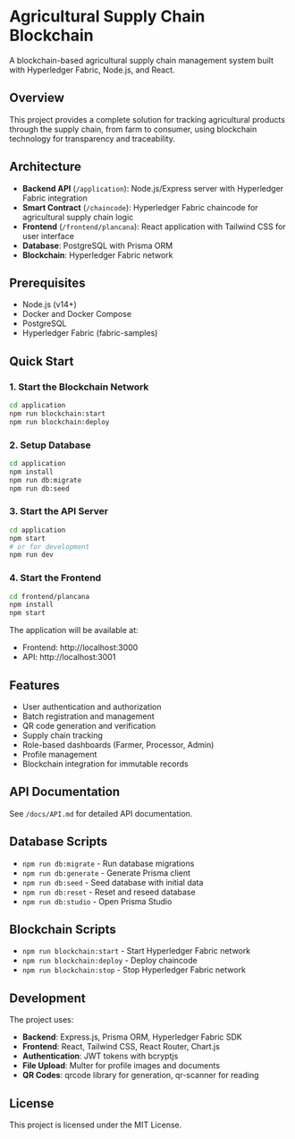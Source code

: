 # Agricultural Supply Chain Blockchain

A blockchain-based agricultural supply chain management system built with Hyperledger Fabric, Node.js, and React.

## Overview

This project provides a complete solution for tracking agricultural products through the supply chain, from farm to consumer, using blockchain technology for transparency and traceability.

## Architecture

- **Backend API** (`/application`): Node.js/Express server with Hyperledger Fabric integration
- **Smart Contract** (`/chaincode`): Hyperledger Fabric chaincode for agricultural supply chain logic
- **Frontend** (`/frontend/plancana`): React application with Tailwind CSS for user interface
- **Database**: PostgreSQL with Prisma ORM
- **Blockchain**: Hyperledger Fabric network

## Prerequisites

- Node.js (v14+)
- Docker and Docker Compose
- PostgreSQL
- Hyperledger Fabric (fabric-samples)

## Quick Start

### 1. Start the Blockchain Network

```bash
cd application
npm run blockchain:start
npm run blockchain:deploy
```

### 2. Setup Database

```bash
cd application
npm install
npm run db:migrate
npm run db:seed
```

### 3. Start the API Server

```bash
cd application
npm start
# or for development
npm run dev
```

### 4. Start the Frontend

```bash
cd frontend/plancana
npm install
npm start
```

The application will be available at:
- Frontend: http://localhost:3000
- API: http://localhost:3001

## Features

- User authentication and authorization
- Batch registration and management
- QR code generation and verification
- Supply chain tracking
- Role-based dashboards (Farmer, Processor, Admin)
- Profile management
- Blockchain integration for immutable records

## API Documentation

See `/docs/API.md` for detailed API documentation.

## Database Scripts

- `npm run db:migrate` - Run database migrations
- `npm run db:generate` - Generate Prisma client
- `npm run db:seed` - Seed database with initial data
- `npm run db:reset` - Reset and reseed database
- `npm run db:studio` - Open Prisma Studio

## Blockchain Scripts

- `npm run blockchain:start` - Start Hyperledger Fabric network
- `npm run blockchain:deploy` - Deploy chaincode
- `npm run blockchain:stop` - Stop Hyperledger Fabric network

## Development

The project uses:
- **Backend**: Express.js, Prisma ORM, Hyperledger Fabric SDK
- **Frontend**: React, Tailwind CSS, React Router, Chart.js
- **Authentication**: JWT tokens with bcryptjs
- **File Upload**: Multer for profile images and documents
- **QR Codes**: qrcode library for generation, qr-scanner for reading

## License

This project is licensed under the MIT License.